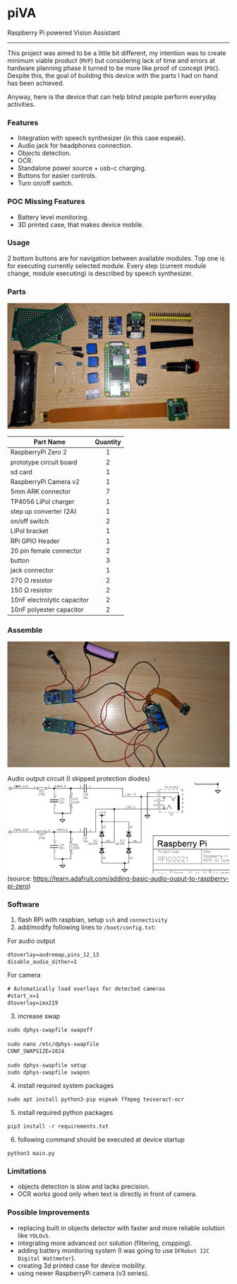 # piVA
Raspberry Pi powered Vision Assistant

---

This project was aimed to be a little bit different, my intention was to create 
minimum viable product (`MVP`) but considering lack of time and errors at hardware
planning phase it turned to be more like proof of concept (`POC`).
Despite this, the goal of building this device with the parts I had on hand has been achieved.

Anyway, here is the device that can help blind people perform everyday activities.

### Features
 
- Integration with speech synthesizer (in this case espeak).
- Audio jack for headphones connection.
- Objects detection.
- OCR.
- Standalone power source + usb-c charging.
- Buttons for easier controls.
- Turn on/off switch.

### POC Missing Features

- Battery level monitoring.
- 3D printed case, that makes device mobile.

### Usage

2 bottom buttons are for navigation between available modules.
Top one is for executing currently selected module.
Every step (current module change, module executing) is described by speech synthesizer.

### Parts
![parts](.media/parts.jpg)

| Part Name                   | Quantity |
|-----------------------------|:--------:|
| RaspberryPi Zero 2          |    1     |
| prototype circuit board     |    2     |
| sd card                     |    1     |
| RaspberryPi Camera v2       |    1     |
| 5mm ARK connector           |    7     |
| TP4056 LiPol charger        |    1     |
| step up converter (2A)      |    1     |
| on/off switch               |    2     |
| LiPol bracket               |    1     |
| RPi GPIO Header             |    1     |
| 20 pin female connector     |    2     |
| button                      |    3     |
| jack connector              |    1     |
| 270 Ω resistor              |    2     |
| 150 Ω resistor              |    2     |
| 10nF electrolytic capacitor |    2     |
| 10nF polyester capacitor    |    2     |

### Assemble
![assembled](.media/assembled.jpg)

Audio output circuit (I skipped protection diodes)
![audio_output](.media/audio_circuit.png)
(source: https://learn.adafruit.com/adding-basic-audio-ouput-to-raspberry-pi-zero)

### Software

1. flash RPi with raspbian, setup `ssh` and `connectivity`
2. add/modify following lines to `/boot/config.txt`:

For audio output
```
dtoverlay=audremap,pins_12_13
disable_audio_dither=1
```

For camera
```
# Automatically load overlays for detected cameras
#start_x=1
dtoverlay=imx219
```

3. increase swap
```
sudo dphys-swapfile swapoff

sudo nano /etc/dphys-swapfile
CONF_SWAPSIZE=1024

sudo dphys-swapfile setup
sudo dphys-swapfile swapon
```

4. install required system packages
```
sudo apt install python3-pip espeak ffmpeg tesseract-ocr
```

5. install required python packages
```
pip3 install -r requirements.txt
```

6. following command should be executed at device startup
```
python3 main.py
```

### Limitations
- objects detection is slow and lacks precision.
- OCR works good only when text is directly in front of camera.

### Possible Improvements
- replacing built in objects detector with faster and more reliable solution like `YOLOv5`.
- integrating more advanced ocr solution (filtering, cropping).
- adding battery monitoring system (I was going to use `DFRobot I2C Digital Wattmeter`).
- creating 3d printed case for device mobility.
- using newer RaspberryPi camera (v3 series).
